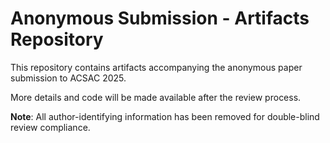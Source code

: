 # Anonymous Submission - Artifacts Repository

This repository contains artifacts accompanying the anonymous paper submission to ACSAC 2025.

More details and code will be made available after the review process.

**Note**: All author-identifying information has been removed for double-blind review compliance.
